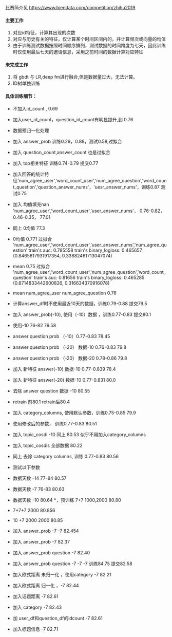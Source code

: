 比赛简介见 https://www.biendata.com/competition/zhihu2019 
#### 主要工作
1. 对应id特征，计算其出现的次数
2. 对应与历史有关的特征，仅计算某个时间区间内的，并计算频次或向量的均值
3. 由于训练测试数据按照时间顺序排列，测试数据的时间跨度为七天，因此训练时仅使用最后七天的邀请信息，采用之前时间的数据计算对应特征
#### 未完成工作
1. 将 gbdt 与 LR,deep fm进行融合,但是数据量过大，无法计算。
2. ID树单独训练
#### 具体训练细节：
* 不加入id_count , 0.69
* 加入user_id_count，question_id_count有明显提升,到 0.76
* 数据预归一化处理
* 加入 answer_prob 训练0.29，0.88，测试0.58,过拟合
* 加入 question_count,answer_count 也是过拟合
* 加入 top相关特征 训练0.74-0.79 提交0.77
* 加入回答的统计特征'num_agree_user','word_count_user','num_agree_question','word_count_question','question_answer_nums'，'uesr_answer_nums'，训练0.87 测试0.75
* 加入  均值填充nan 'num_agree_user','word_count_user','user_answer_nums'， 0.76-0.82， 0.46-0.35， 77.01 
* 同上 0均值 77.3
*  0均值 0.771 过拟合    'num_agree_user','word_count_user','user_answer_nums','num_agree_question' train's auc: 0.785558	train's binary_logloss: 0.465657 (0.8465617931917354, 0.33882461713047074)
*	mean   0.75 过拟合 'num_agree_user','word_count_user','num_agree_question','word_count_question' train's auc: 0.81656	train's binary_logloss: 0.465285 (0.8714833442600826, 0.316634370916078)
* mean num_agree_user num_agree_question 0.76

* 计算answer_df时不使用最近10天的数据，训练0.79-0.88 提交79.5
* 加入 answer_prob(-10), 使用（-10）数据 ，训练0.77-0.83 提交80.1
* 使用-10 76-82 79.58
* answer question prob （-10）0.77-0.83 78.45
* answer question prob （-20） 数据-10  0.76-0.83 79.8
* answer question prob （-20） 数据-20  0.78-0.86  79.8
* 加入 新特征 answer(-10) 数据-10 0.77-0.839 78.4
* 加入 新特征 answer(-20) 数据-10 0.77-0.831 80.0
* 去除 answer question 数据 -10 80.55

* retrain 前80.1 retrain后80.4
* 加入 category_columns, 使用默认参数，训练0.75-0.85 79.9
* 使用修改后的参数， 训练0.77-0.83 80.51
* 加入 topic_cosdi -10 同上 80.53 似乎不用加入category_columns
* 加入 topic_cosdis 全部数据 80.22
* 同上 去除 category columns, 训练 0.77-0.83 80.56
* 测试以下参数
* 数据天数 -14 77-84 80.57
* 数据天数 -7 76-83 80.63
* 数据天数 -10 80.64
*，预训练   7+7 1000,2000  80.80
* 7+7+7 2000 80.856
* 10 +7 2000 2000 80.85

* 加入 answer_prob -7 -7 82.454
* 加入 answer_prob -7 82.37
* 加入 answer_prob question  -7 82.40
* 加入 answer_prob question  -7 -7 -7 训练84.75 提交82.58
* 加入欧式距离 未归一化 ，使用category -7 82.21
* 加入欧式距离 归一化 ，-7 82.44
* 加入话题距离 -7 82.61
* 加入 category -7 82.43
* 加 user_df和question_df的idcount -7 82.61
* 加入标题信息 -7 82.71
